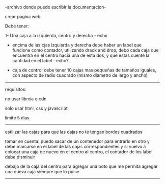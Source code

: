 -archivo donde puedo escribir la documentacion-

crear pagina web

Debe tener:

1- Una caja a la izquierda, centro y derecha - echo


- encima de las cjas izquierda y derecha debe haber un label que funcione como contador, utilizando drack and drop, debo cada caja que encuentra en el centro hacia una de esta dos, y que estas cuente la cantidad en el label - echo?

- caja de contro: debe tener 10 cajas mas pequeñas de tamaños iguales, con aspecto de radio cuadrado (mismo diametro de largo y ancho)

-------------------------------------------------------------------------------------------------------------

requisitos:

no usar libreia o cdn

solo usar html, css y javascript

limite 5 dias

-------------------------------------------------------------------------------------------------------------

estilizar las cajas para que las cajas no te tengan bordes cuadrados

tomar en cuenta: puedo sacar de un contenedor para entrarlo en otro y debe marcarse en el label de las cajas correspondientes y si vuelvo a colocar una caja de nuevo en el centro al centro, el contador de los label debe disminuir 

debajo de la caja del centro para agregar una boto que me permita agregar una nueva caja siempre que lo pulse


-------------------------------------------------------------------------------------------------------------
